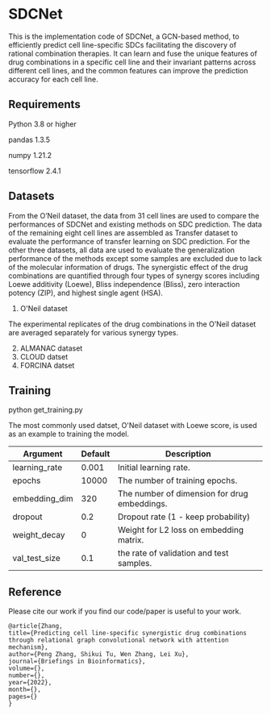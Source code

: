 # SDCNet
This is the implementation code of SDCNet, a GCN-based method, to efficiently predict cell line-specific SDCs facilitating the discovery of rational combination therapies. It can learn and fuse the unique features of drug combinations in a specific cell line and their invariant patterns across different cell lines, and the common features can improve the prediction accuracy for each cell line. 


## Requirements
Python 3.8 or higher

pandas 1.3.5

numpy 1.21.2

tensorflow 2.4.1    


## Datasets
From the O’Neil dataset, the data from 31 cell lines are used to compare the performances of SDCNet and existing methods on SDC prediction. The data of the remaining eight cell lines are assembled as Transfer dataset to evaluate the performance of transfer learning on SDC prediction. For the other three datasets, all data are used to evaluate the generalization performance of the methods except some samples are excluded due to lack of the molecular information of drugs. The synergistic effect of the drug combinations are quantified through four types of synergy scores including Loewe additivity (Loewe), Bliss independence (Bliss), zero interaction potency (ZIP), and highest single agent (HSA).

1. O'Neil dataset

The experimental replicates of the drug combinations in the O’Neil dataset are averaged separately for various synergy types. 

2. ALMANAC dataset
3. CLOUD datset
4. FORCINA datset


## Training

python get_training.py

The most commonly used datset, O'Neil dataset with Loewe score, is used as an example to training the model. 

|Argument|Default|Description|
|---|---|----|
| learning_rate|  0.001|  Initial learning rate. |
| epochs|  10000|  The number of training epochs. |
| embedding_dim|  320|  The number of dimension for drug embeddings. |
| dropout|  0.2|  Dropout rate (1 - keep probability) |
| weight_decay|  0|  Weight for L2 loss on embedding matrix. |
| val_test_size|  0.1|  the rate of validation and test samples. |


## Reference
Please cite our work if you find our code/paper is useful to your work.

```   
@article{Zhang, 
title={Predicting cell line-specific synergistic drug combinations through relational graph convolutional network with attention mechanism}, 
author={Peng Zhang, Shikui Tu, Wen Zhang, Lei Xu}, 
journal={Briefings in Bioinformatics}, 
volume={}, 
number={}, 
year={2022}, 
month={}, 
pages={} 
}
```
